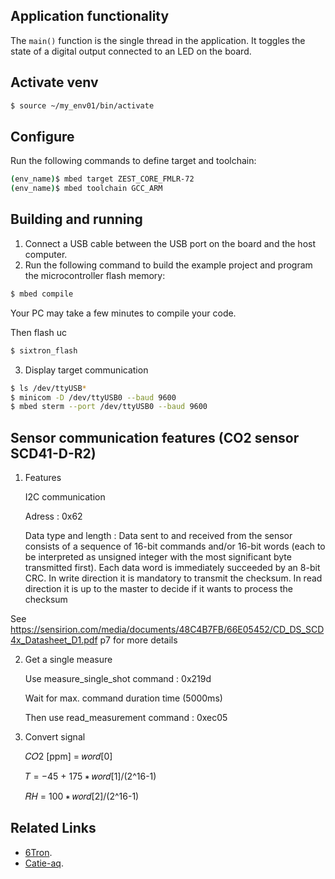 
## Application functionality

The `main()` function is the single thread in the application. It toggles the state of a digital output connected to an LED on the board.

## Activate venv
```bash
$ source ~/my_env01/bin/activate  
```
## Configure

Run the following commands to define target and toolchain:
```bash
(env_name)$ mbed target ZEST_CORE_FMLR-72
(env_name)$ mbed toolchain GCC_ARM
```

## Building and running

1. Connect a USB cable between the USB port on the board and the host computer.
2. Run the following command to build the example project and program the microcontroller flash memory:

```bash
$ mbed compile
```
Your PC may take a few minutes to compile your code.

Then flash uc

```bash
$ sixtron_flash
```

3. Display target communication

```bash 
$ ls /dev/ttyUSB*
$ minicom -D /dev/ttyUSB0 --baud 9600
$ mbed sterm --port /dev/ttyUSB0 --baud 9600
```

## Sensor communication features (CO2 sensor SCD41-D-R2)
1. Features
    
    I2C communication
    
    Adress : 0x62
    
    Data type and length :  Data sent to and received from the sensor consists of a sequence of 16-bit commands and/or 16-bit words (each to be interpreted
                            as unsigned integer with the most significant byte transmitted first). Each data word is immediately succeeded by an 8-bit CRC.
                            In write direction it is mandatory to transmit the checksum. In read direction it is up to the master to decide if it wants to process the checksum
    
See https://sensirion.com/media/documents/48C4B7FB/66E05452/CD_DS_SCD4x_Datasheet_D1.pdf p7 for more details

2. Get a single measure
    
    Use measure_single_shot command : 0x219d 

    Wait for max. command duration time (5000ms)

    Then use read_measurement command : 0xec05

3. Convert signal

    𝐶𝑂2 [ppm] = 𝑤𝑜𝑟𝑑[0]

    𝑇 = −45 + 175 ∗ 𝑤𝑜𝑟𝑑[1]/(2^16-1)    

    𝑅𝐻 = 100 ∗ 𝑤𝑜𝑟𝑑[2]/(2^16-1)

## Related Links

* [6Tron](https://6tron.io/).
* [Catie-aq](https://github.com/catie-aq).